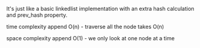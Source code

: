 It's just like a basic linkedlist implementation with an extra hash calculation and prev_hash property. 

time complexity append O(n)
    - traverse all the node takes O(n)

space complexity append O(1)
    - we only look at one node at a time
